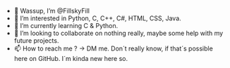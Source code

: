 - 👋 Wassup, I’m @FillskyFill
- 👀 I’m interested in Python, C, C++, C#, HTML, CSS, Java.
- 🌱 I’m currently learning C & Python.
- 💞️ I’m looking to collaborate on nothing really, maybe some help with my future projects.
- 📫 How to reach me ? -> DM me. Don´t really know, if that´s possible here on GitHub. I´m kinda new here so.
